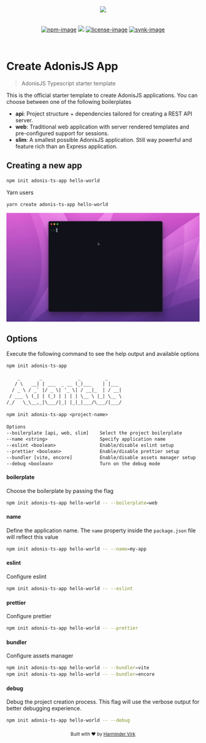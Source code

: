 <div align="center">
  <img src="https://res.cloudinary.com/adonisjs/image/upload/q_100/v1558612869/adonis-readme_zscycu.jpg" width="600px">
</div>

<br />

<div align="center">

[![npm-image]][npm-url] ![][typescript-image] [![license-image]][license-url] [![synk-image]][synk-url]

</div>

<br />


# Create AdonisJS App
> AdonisJS Typescript starter template

This is the official starter template to create AdonisJS applications. You can choose between one of the following boilerplates

- **api**: Project structure + dependencies tailored for creating a REST API server.
- **web**: Traditional web application with server rendered templates and pre-configured support for sessions.
- **slim**: A smallest possible AdonisJS application. Still way powerful and feature rich than an Express application.

## Creating a new app

```sh
npm init adonis-ts-app hello-world
```

Yarn users

```sh
yarn create adonis-ts-app hello-world
```

![](assets/create-adonis-ts-app.gif)

## Options

Execute the following command to see the help output and available options

```sh
npm init adonis-ts-app
```

```
    _       _             _         _     
   / \   __| | ___  _ __ (_)___    | |___ 
  / _ \ / _` |/ _ \| '_ \| / __|_  | / __|
 / ___ \ (_| | (_) | | | | \__ \ |_| \__ \
/_/   \_\__,_|\___/|_| |_|_|___/\___/|___/

npm init adonis-ts-app <project-name>

Options
--boilerplate [api, web, slim]    Select the project boilerplate
--name <string>                   Specify application name
--eslint <boolean>                Enable/disable eslint setup
--prettier <boolean>              Enable/disable prettier setup
--bundler [vite, encore]          Enable/disable assets manager setup
--debug <boolean>                 Turn on the debug mode
```

#### boilerplate

Choose the boilerplate by passing the flag

```sh
npm init adonis-ts-app hello-world -- --boilerplate=web
```

#### name

Define the application name. The `name` property inside the `package.json` file will reflect this value

```sh
npm init adonis-ts-app hello-world -- --name=my-app
```

#### eslint

Configure eslint

```sh
npm init adonis-ts-app hello-world -- --eslint
```

#### prettier

Configure prettier

```sh
npm init adonis-ts-app hello-world -- --prettier
```

#### bundler

Configure assets manager

```sh
npm init adonis-ts-app hello-world -- --bundler=vite
npm init adonis-ts-app hello-world -- --bundler=encore
```

#### debug

Debug the project creation process. This flag will use the verbose output for better debugging experience.

```sh
npm init adonis-ts-app hello-world -- --debug
```

<div align="center">
  <sub>Built with ❤︎ by <a href="https://github.com/thetutlage">Harminder Virk</a>
</div>

[npm-image]: https://img.shields.io/npm/v/create-adonis-ts-app/latest.svg?style=for-the-badge&logo=npm
[npm-url]: https://www.npmjs.com/package/create-adonis-ts-app/v/alpha "npm"

[typescript-image]: https://img.shields.io/badge/Typescript-294E80.svg?style=for-the-badge&logo=typescript

[license-url]: LICENSE.md
[license-image]: https://img.shields.io/github/license/adonisjs-community/create-adonis-ts-app?style=for-the-badge

[synk-image]: https://img.shields.io/snyk/vulnerabilities/github/adonisjs-community/create-adonis-ts-app?label=Synk%20Vulnerabilities&style=for-the-badge
[synk-url]: https://snyk.io/test/github/adonisjs-community/create-adonis-ts-app?targetFile=package.json "synk"
